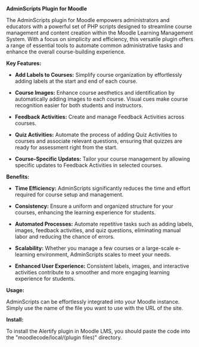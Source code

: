 **AdminScripts Plugin for Moodle**

The AdminScripts plugin for Moodle empowers administrators and educators with a powerful set of PHP scripts designed to streamline course management and content creation within the Moodle Learning Management System. With a focus on simplicity and efficiency, this versatile plugin offers a range of essential tools to automate common administrative tasks and enhance the overall course-building experience.

**Key Features:**

- **Add Labels to Courses:** Simplify course organization by effortlessly adding labels at the start and end of each course.

- **Course Images:** Enhance course aesthetics and identification by automatically adding images to each course. Visual cues make course recognition easier for both students and instructors.

- **Feedback Activities:** Create and manage Feedback Activities across courses.

- **Quiz Activities:** Automate the process of adding Quiz Activities to courses and associate relevant questions, ensuring that quizzes are ready for assessment right from the start.

- **Course-Specific Updates:** Tailor your course management by allowing specific updates to Feedback Activities in selected courses.

**Benefits:**

- **Time Efficiency:** AdminScripts significantly reduces the time and effort required for course setup and management.

- **Consistency:** Ensure a uniform and organized structure for your courses, enhancing the learning experience for students.

- **Automated Processes:** Automate repetitive tasks such as adding labels, images, feedback activities, and quiz questions, eliminating manual labor and reducing the chance of errors.

- **Scalability:** Whether you manage a few courses or a large-scale e-learning environment, AdminScripts scales to meet your needs.

- **Enhanced User Experience:** Consistent labels, images, and interactive activities contribute to a smoother and more engaging learning experience for students.

**Usage:**

AdminScripts can be effortlessly integrated into your Moodle instance. Simply use the name of the file you want to use with the URL of the site.

**Install:**

To install the Alertify plugin in Moodle LMS, you should paste the code into the "moodlecode/local/(plugin files)" directory.

